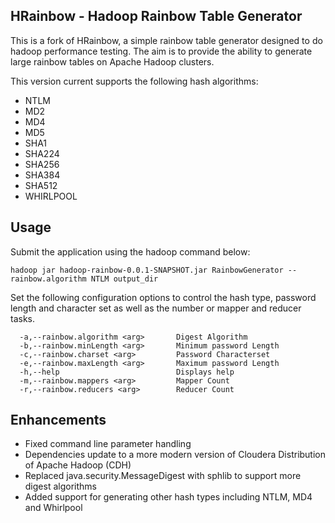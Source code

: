 HRainbow - Hadoop Rainbow Table Generator
--
This is a fork of HRainbow, a simple rainbow table generator designed to do hadoop performance testing. 
The aim is to provide the ability to generate large rainbow tables on Apache Hadoop clusters.

This version current supports the following hash algorithms:
- NTLM
- MD2
- MD4
- MD5
- SHA1
- SHA224
- SHA256
- SHA384
- SHA512
- WHIRLPOOL

Usage
---
Submit the application using the hadoop command below:
```
hadoop jar hadoop-rainbow-0.0.1-SNAPSHOT.jar RainbowGenerator --rainbow.algorithm NTLM output_dir
```

Set the following configuration options to control the hash type, password length and character set as well as the number or mapper and reducer tasks.

```
  -a,--rainbow.algorithm <arg>       Digest Algorithm
  -b,--rainbow.minLength <arg>       Minimum password Length
  -c,--rainbow.charset <arg>         Password Characterset
  -e,--rainbow.maxLength <arg>       Maximum password Length
  -h,--help                          Displays help
  -m,--rainbow.mappers <arg>         Mapper Count
  -r,--rainbow.reducers <arg>        Reducer Count
```


Enhancements
---
- Fixed command line parameter handling
- Dependencies update to a more modern version of Cloudera Distribution of Apache Hadoop (CDH)
- Replaced java.security.MessageDigest with sphlib to support more digest algorithms
- Added support for generating other hash types including NTLM, MD4 and Whirlpool 
